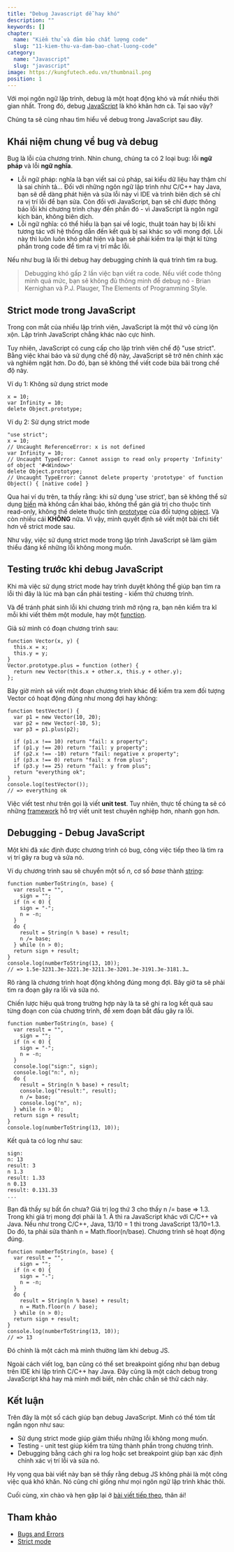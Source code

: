 ```yaml
---
title: "Debug Javascript dễ hay khó"
description: ""
keywords: []
chapter:
  name: "Kiểm thử và đảm bảo chất lượng code"
  slug: "11-kiem-thu-va-dam-bao-chat-luong-code"
category:
  name: "Javascript"
  slug: "javascript"
image: https://kungfutech.edu.vn/thumbnail.png
position: 1
---
```


Với mọi ngôn ngữ lập trình, debug là một hoạt động khó và mất nhiều thời gian nhất. Trong đó, debug [JavaScript](/javascript-la-gi/) là khó khăn hơn cả. Tại sao vậy?

Chúng ta sẽ cùng nhau tìm hiểu về debug trong JavaScript sau đây.

## Khái niệm chung về bug và debug

Bug là lỗi của chương trình. Nhìn chung, chúng ta có 2 loại bug: lỗi **ngữ pháp** và lỗi **ngữ nghĩa**.

- Lỗi ngữ pháp: nghĩa là bạn viết sai cú pháp, sai kiểu dữ liệu hay thậm chí là sai chính tả... Đối với những ngôn ngữ lập trình như C/C++ hay Java, bạn sẽ dễ dàng phát hiện và sửa lỗi này vì IDE và trình biên dịch sẽ chỉ ra vị trí lỗi để bạn sửa. Còn đối với JavaScript, bạn sẽ chỉ được thông báo lỗi khi chương trình chạy đến phần đó - vì JavaScript là ngôn ngữ kịch bản, không biên dịch.
- Lỗi ngữ nghĩa: có thể hiểu là bạn sai về logic, thuật toán hay bị lỗi khi tương tác với hệ thống dẫn đến kết quả bị sai khác so với mong đợi. Lỗi này thì luôn luôn khó phát hiện và bạn sẽ phải kiểm tra lại thật kĩ từng phần trong code để tìm ra vị trí mắc lỗi.

Nếu như bug là lỗi thì debug hay debugging chính là quá trình tìm ra bug.

> Debugging khó gấp 2 lần việc bạn viết ra code. Nếu viết code thông minh quá mức, bạn sẽ không đủ thông minh để debug nó - Brian Kernighan và P.J. Plauger, The Elements of Programming Style.

## Strict mode trong JavaScript

Trong con mắt của nhiều lập trình viên, JavaScript là một thứ vô cùng lộn xộn. Lập trình JavaScript chẳng khác nào cực hình.

Tuy nhiên, JavaScript có cung cấp cho lập trình viên chế độ "use strict". Bằng việc khai báo và sử dụng chế độ này, JavaScript sẽ trở nên chính xác và nghiêm ngặt hơn. Do đó, bạn sẽ không thể viết code bừa bãi trong chế độ này.

Ví dụ 1: Không sử dụng strict mode

    x = 10;
    var Infinity = 10;
    delete Object.prototype;

Ví dụ 2: Sử dụng strict mode

    "use strict";
    x = 10;
    // Uncaught ReferenceError: x is not defined
    var Infinity = 10;
    // Uncaught TypeError: Cannot assign to read only property 'Infinity' of object '#<Window>'
    delete Object.prototype;
    // Uncaught TypeError: Cannot delete property 'prototype' of function Object() { [native code] }

Qua hai ví dụ trên, ta thấy rằng: khi sử dụng 'use strict', bạn sẽ không thể sử dụng [biến](/bai-viet/javascript/cac-kieu-du-lieu-trong-javascript) mà không cần khai báo, không thể gán giá trị cho thuộc tính read-only, không thể delete thuộc tính [prototype](/cac-khia-canh-lap-trinh-huong-doi-tuong-trong-javascript/) của đối tượng [object](/object-la-gi-object-trong-javascript/). Và còn nhiều cái **KHÔNG** nữa. Vì vậy, mình quyết định sẽ viết một bài chi tiết hơn về strict mode sau.

Như vậy, việc sử dụng strict mode trong lập trình JavaScript sẽ làm giảm thiểu đáng kể những lỗi không mong muốn.

## Testing trước khi debug JavaScript

Khi mà việc sử dụng strict mode hay trình duyệt không thể giúp bạn tìm ra lỗi thì đây là lúc mà bạn cần phải testing - kiểm thử chương trình.

Và để tránh phát sinh lỗi khi chương trình mở rộng ra, bạn nên kiểm tra kĩ mỗi khi viết thêm một module, hay một [function](/bai-viet/javascript/ham-trong-javascript).

Giả sử mình có đoạn chương trình sau:

    function Vector(x, y) {
      this.x = x;
      this.y = y;
    }
    Vector.prototype.plus = function (other) {
      return new Vector(this.x + other.x, this.y + other.y);
    };

Bây giờ mình sẽ viết một đoạn chương trình khác để kiểm tra xem đối tượng Vector có hoạt động đúng như mong đợi hay không:

    function testVector() {
      var p1 = new Vector(10, 20);
      var p2 = new Vector(-10, 5);
      var p3 = p1.plus(p2);

      if (p1.x !== 10) return "fail: x property";
      if (p1.y !== 20) return "fail: y property";
      if (p2.x !== -10) return "fail: negative x property";
      if (p3.x !== 0) return "fail: x from plus";
      if (p3.y !== 25) return "fail: y from plus";
      return "everything ok";
    }
    console.log(testVector());
    // => everything ok

Việc viết test như trên gọi là viết **unit test**. Tuy nhiên, thực tế chúng ta sẽ có những [framework](/top-5-framework-javascript-moi-nhat-cho-phat-trien-web-va-app/) hỗ trợ viết unit test chuyên nghiệp hơn, nhanh gọn hơn.

## Debugging - Debug JavaScript

Một khi đã xác định được chương trình có bug, công việc tiếp theo là tìm ra vị trí gây ra bug và sửa nó.

Ví dụ chương trình sau sẽ chuyển một số _n_, cơ số _base_ thành [string](/bai-viet/javascript/cac-kieu-du-lieu-trong-javascript):

    function numberToString(n, base) {
      var result = "",
        sign = "";
      if (n < 0) {
        sign = "-";
        n = -n;
      }
      do {
        result = String(n % base) + result;
        n /= base;
      } while (n > 0);
      return sign + result;
    }
    console.log(numberToString(13, 10));
    // => 1.5e-3231.3e-3221.3e-3211.3e-3201.3e-3191.3e-3181.3…

Rõ ràng là chương trình hoạt động không đúng mong đợi. Bây giờ ta sẽ phải tìm ra đoạn gây ra lỗi và sửa nó.

Chiến lược hiệu quả trong trường hợp này là ta sẽ ghi ra log kết quả sau từng đoạn con của chương trình, để xem đoạn bắt đầu gây ra lỗi.

    function numberToString(n, base) {
      var result = "",
        sign = "";
      if (n < 0) {
        sign = "-";
        n = -n;
      }
      console.log("sign:", sign);
      console.log("n:", n);
      do {
        result = String(n % base) + result;
        console.log("result:", result);
        n /= base;
        console.log("n", n);
      } while (n > 0);
      return sign + result;
    }
    console.log(numberToString(13, 10));

Kết quả ta có log như sau:

    sign:
    n: 13
    result: 3
    n 1.3
    result: 1.33
    n 0.13
    result: 0.131.33
    ...

Bạn đã thấy sự bất ổn chưa? Giá trị log thứ 3 cho thấy n /= base => 1.3. Trong khi giá trị mong đợi phải là 1. À thì ra JavaScript khác với C/C++ và Java. Nếu như trong C/C++, Java, 13/10 = 1 thì trong JavaScript 13/10=1.3. Do đó, ta phải sửa thành n = Math.floor(n/base). Chương trình sẽ hoạt động đúng.

    function numberToString(n, base) {
      var result = "",
        sign = "";
      if (n < 0) {
        sign = "-";
        n = -n;
      }
      do {
        result = String(n % base) + result;
        n = Math.floor(n / base);
      } while (n > 0);
      return sign + result;
    }
    console.log(numberToString(13, 10));
    // => 13

Đó chính là một cách mà mình thường làm khi debug JS.

Ngoài cách viết log, bạn cũng có thể set breakpoint giống như bạn debug trên IDE khi lập trình C/C++ hay Java. Đây cũng là một cách debug trong JavaScript khá hay mà mình mới biết, nên chắc chắn sẽ thử cách này.

## Kết luận

Trên đây là một số cách giúp bạn debug JavaScript. Mình có thể tóm tắt ngắn ngọn như sau:

- Sử dụng strict mode giúp giảm thiểu những lỗi không mong muốn.
- Testing - unit test giúp kiểm tra từng thành phần trong chương trình.
- Debugging bằng cách ghi ra log hoặc set breakpoint giúp bạn xác định chính xác vị trí lỗi và sửa nó.

Hy vọng qua bài viết này bạn sẽ thấy rằng debug JS không phải là một công việc quá khó khăn. Nó cũng chỉ giống như mọi ngôn ngữ lập trình khác thôi.

Cuối cùng, xin chào và hẹn gặp lại ở [bài viết tiếp theo](/mot-so-loi-khi-su-dung-strict-mode-javascript/), thân ái!

## Tham khảo

- [Bugs and Errors](https://eloquentjavascript.net/08_error.html)
- [Strict mode](https://developer.mozilla.org/en-US/docs/Web/JavaScript/Reference/Strict_mode)
